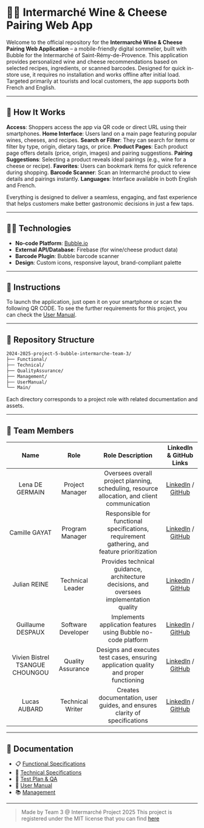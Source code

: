 # 🧀🍷 Intermarché Wine & Cheese Pairing Web App

Welcome to the official repository for the **Intermarché Wine & Cheese Pairing Web Application** – a mobile-friendly digital sommelier, built with Bubble for the Intermarché of Saint-Rémy-de-Provence.
This application provides personalized wine and cheese recommendations based on selected recipes, ingredients, or scanned barcodes. Designed for quick in-store use, it requires no installation and works offline after initial load. Targeted primarily at tourists and local customers, the app supports both French and English.

---

## 🚀 How It Works

 **Access**: Shoppers access the app via QR code or direct URL using their smartphones.
 **Home Interface**: Users land on a main page featuring popular wines, cheeses, and recipes.
 **Search or Filter**: They can search for items or filter by type, origin, dietary tags, or price.
 **Product Pages**: Each product page offers details (price, origin, images) and pairing suggestions.
 **Pairing Suggestions**: Selecting a product reveals ideal pairings (e.g., wine for a cheese or recipe).
 **Favorites**: Users can bookmark items for quick reference during shopping.
 **Barcode Scanner**: Scan an Intermarché product to view details and pairings instantly.
 **Languages**: Interface available in both English and French.

Everything is designed to deliver a seamless, engaging, and fast experience that helps customers make better gastronomic decisions in just a few taps.

---

## 🧑‍💻 Technologies

- **No-code Platform**: [Bubble.io](https://bubble.io)
- **External API/Database**: Firebase (for wine/cheese product data)
- **Barcode Plugin**: Bubble barcode scanner
- **Design**: Custom icons, responsive layout, brand-compliant palette

---

## 📍 Instructions

To launch the application, just open it on your smartphone or scan the following QR CODE.
To see the further requirements for this project, you can check the [User Manual](./UserManual/Document/userManual.pdf).

---

## 📁 Repository Structure

```bash
2024-2025-project-5-bubble-intermarche-team-3/
├── Functional/
├── Technical/
├── QualityAssurance/
├── Management/
├── UserManual/
└── Main/
```

Each directory corresponds to a project role with related documentation and assets.

---

## 👥 Team Members

|              Name               |        Role        |                                       Role Description                                       |                                           LinkedIn & GitHub Links                                           |
| :-----------------------------: | :----------------: | :------------------------------------------------------------------------------------------: | :---------------------------------------------------------------------------------------------------------: |
|         Lena DE GERMAIN         |  Project Manager   | Oversees overall project planning, scheduling, resource allocation, and client communication |       [LinkedIn](https://www.linkedin.com/in/léna-de-germain/) / [GitHub](https://github.com/lenadg18)        |
|          Camille GAYAT          |  Program Manager   | Responsible for functional specifications, requirement gathering, and feature prioritization |   [LinkedIn](https://www.linkedin.com/in/camille-g-a89114293/) / [GitHub](https://github.com/CamilleGayat)    |
|          Julian REINE           |  Technical Leader  |   Provides technical guidance, architecture decisions, and oversees implementation quality   |  [LinkedIn](https://www.linkedin.com/in/julian-reine-b2952632a/) / [GitHub](https://github.com/JulianREINE)   |
|        Guillaume DESPAUX        | Software Developer |                Implements application features using Bubble no-code platform                 |  [LinkedIn](https://www.linkedin.com/in/guillaume-despaux/) / [GitHub](https://github.com/GuillaumeDespaux)   |
| Vivien Bistrel TSANGUE CHOUNGOU | Quality Assurance  |     Designs and executes test cases, ensuring application quality and proper functioning     | [LinkedIn](https://www.linkedin.com/in/bistrel-tsangue-603635261/) / [GitHub](https://github.com/Bistrel2002) |
|          Lucas AUBARD           |  Technical Writer  |          Creates documentation, user guides, and ensures clarity of specifications           |         [LinkedIn](https://www.linkedin.com/in/lucasaubard/) / [GitHub](https://github.com/LucasAub)          |

---

## 📄 Documentation

- 📋 [Functional Specifications](./Document/FunctionalSpecification/functionalSpecification.md)
- 🔧 [Technical Specifications](./Document/TechnicalSpecifications/technicalSpecifications.md)
- 🧪 [Test Plan & QA](./Document/QualityAssurance)
- 📘 [User Manual](./Document/UserManual/userManual.pdf)
- 📚 [Management](./Document/Management)

---

> Made by Team 3 @ Intermarché Project 2025
> This project is registered under the MIT license that you can find [here](./LICENSE.md)
